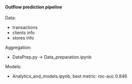 #### Outflow prediction pipeline

Data:
- transactions
- clients info
- stores info

Aggregation:
- DataPrep.py -> Data_preparation.ipynb

Models:
- Analytics_and_models.ipynb, best metric: roc-auc 0.846
